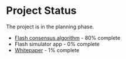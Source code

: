 # Project Status

The project is in the planning phase.

 - [Flash consensus algorithm](/Flash-Consensus-algorithm) - 80% complete
 - Flash simulator app - 0% complete
 - [Whitepaper](/whitepaper) - 1% complete
